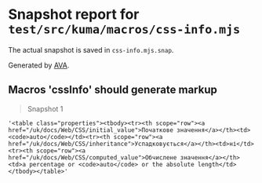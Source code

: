 # Snapshot report for `test/src/kuma/macros/css-info.mjs`

The actual snapshot is saved in `css-info.mjs.snap`.

Generated by [AVA](https://avajs.dev).

## Macros 'cssInfo' should generate markup

> Snapshot 1

    '<table class="properties"><tbody><tr><th scope="row"><a href="/uk/docs/Web/CSS/initial_value">Початкове значення</a></th><td><code>auto</code></td><tr><th scope="row"><a href="/uk/docs/Web/CSS/inheritance">Успадковується</a></th><td>ні</td><tr><th scope="row"><a href="/uk/docs/Web/CSS/computed_value">Обчислене значення</a></th><td>a percentage or <code>auto</code> or the absolute length</td></tbody></table>'
